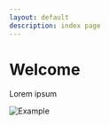 ```yaml
---
layout: default
description: index page
---
```


# Welcome

Lorem ipsum

![Example](https://www.ngscopeclient.org/images/ngscopeclient-intro.png)
